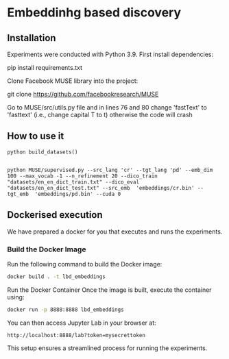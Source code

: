 # Embeddinhg based  discovery

## Installation

Experiments were conducted with Python 3.9. First install dependencies:

pip install requirements.txt

Clone Facebook MUSE library into the project:

git clone https://github.com/facebookresearch/MUSE

Go to MUSE/src/utils.py file and in lines 76 and 80 change 'fastText' to 'fasttext' (i.e., change capital T to t) otherwise the code will crash

## How to use it

```
python build_datasets()


python MUSE/supervised.py --src_lang 'cr' --tgt_lang 'pd' --emb_dim 100 --max_vocab -1 --n_refinement 20 --dico_train "datasets/en_en_dict_train.txt" --dico_eval "datasets/en_en_dict_test.txt" --src_emb  'embeddings/cr.bin' --tgt_emb  'embeddings/pd.bin' --cuda 0
```

## Dockerised execution

We have prepared a docker for you that executes and runs the experiments. 

### Build the Docker Image
Run the following command to build the Docker image:

```bash
docker build . -t lbd_embeddings
```
Run the Docker Container
Once the image is built, execute the container using:

```bash
docker run -p 8888:8888 lbd_embeddings
```
You can then access Jupyter Lab in your browser at:

```
http://localhost:8888/lab?token=mysecrettoken
```
This setup ensures a streamlined process for running the experiments.